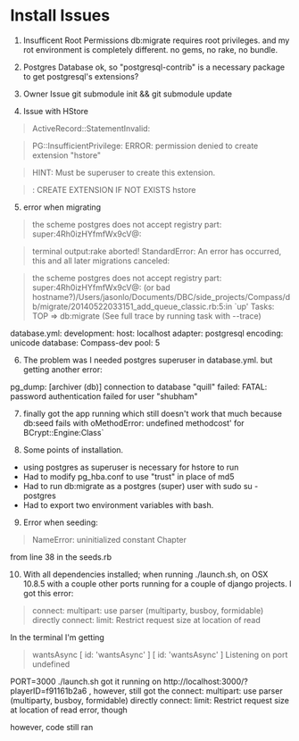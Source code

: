 # Install Issues

1. Insufficent Root Permissions
db:migrate requires root privileges. and my rot environment is completely different. no gems, no rake, no bundle.


2. Postgres Database
ok, so "postgresql-contrib" is a necessary package to get postgresql's extensions?

3. Owner Issue
git submodule init && git submodule update

4. Issue with HStore

> ActiveRecord::StatementInvalid: 

> PG::InsufficientPrivilege: ERROR: permission denied to create extension "hstore"

> HINT: Must be superuser to create this extension.

> : CREATE EXTENSION IF NOT EXISTS hstore


5. error when migrating 

> the scheme postgres does not accept registry part: super:4Rh0izHYfmfWx9cV@:   

> terminal output:rake aborted! StandardError: An error has occurred, this and all later migrations canceled:

> the scheme postgres does not accept registry part: super:4Rh0izHYfmfWx9cV@: (or bad hostname?)/Users/jasonlo/Documents/DBC/side_projects/Compass/db/migrate/20140522033151_add_queue_classic.rb:5:in `up'
> Tasks: TOP => db:migrate
(See full trace by running task with --trace)

database.yml: 
development:
host: localhost
adapter: postgresql
encoding: unicode
database: Compass-dev
pool: 5


6. The problem was I needed postgres superuser in database.yml. but getting another error:

pg_dump: [archiver (db)] connection to database "quill" failed: FATAL: password authentication failed for user "shubham"

7. finally got the app running which still doesn't work that much because db:seed fails with oMethodError: undefined methodcost' for BCrypt::Engine:Class`

8. Some points of installation.
- using postgres as superuser is necessary for hstore to run
- Had to modify pg_hba.conf to use "trust" in place of md5
- Had to run db:migrate as a postgres (super) user with sudo su - postgres
- Had to export two environment variables with bash.

9. Error when seeding:

> NameError: uninitialized constant Chapter

from line 38 in the seeds.rb

10. With all dependencies installed; when running ./launch.sh, on OSX 10.8.5 with a couple other ports running for a couple of django projects. I got this error:

> connect: multipart: use parser (multiparty, busboy, formidable) directly
> connect: limit: Restrict request size at location of read

In the terminal I'm getting

> wantsAsync [ id: 'wantsAsync' ] [ id: 'wantsAsync' ]
Listening on port undefined

PORT=3000 ./launch.sh got it running on http://localhost:3000/?playerID=f91161b2a6 , however, still got the connect: multipart: use parser (multiparty, busboy, formidable) directly
connect: limit: Restrict request size at location of read error, though

however, code still ran
